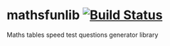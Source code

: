 # mathsfunlib [![Build Status](https://travis-ci.com/yogeswarant/mathsfunlib.svg?branch=master)](https://travis-ci.com/yogeswarant/mathsfunlib)
Maths tables speed test questions generator library
